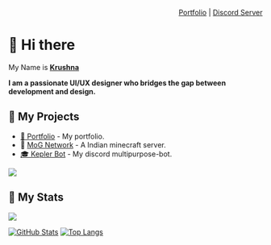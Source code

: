 <div align="right">

[Portfolio](https://krushna.tech) | [Discord Server](https://discord.gg/7AYYyjZ4B8)

</div>

# 👋 Hi there 

My Name is [**Krushna**](https://krushna.tech)
  
**I am a passionate UI/UX designer who bridges the gap between development and design.**
 

## 🚧 My Projects

- [💼 Portfolio](https://krushna.tech) - My portfolio.
- 🥘 [MoG Network](https://mognetwork.in) - A Indian minecraft server.
- [🎓 Kepler Bot](https://keplerbot.xyz) - My discord multipurpose-bot.
<a href="https://vcodes.xyz/bot/1047853733431738418/vote">
<img src="https://vcodes.xyz/api/v1/bot/1047853733431738418/widget.svg">
</a>

## 🔖 My Stats

[![](https://komarev.com/ghpvc/?username=krushna06&style=flat-square&color=C691E9)](https://github.com/antonkomarev/github-profile-views-counter)

[![GitHub Stats](https://github-readme-stats.vercel.app/api?username=krushna06&show_icons=true&hide_border=true&theme=material-palenight&count_private=true)](https://github.com/anuraghazra/github-readme-stats)
[![Top Langs](https://github-readme-stats.vercel.app/api/top-langs/?username=krushna06&layout=compact&theme=material-palenight)](https://github.com/anuraghazra/github-readme-stats)

</div>
<!--
**Krushna06** is a ✨ _special_ ✨ repository because its `README.md` (this file) appears on your GitHub profile.

Here are some ideas to get you started:

- 🔭 I’m currently working on ...
- 🌱 I’m currently learning ...
- 👯 I’m looking to collaborate on ...
- 🤔 I’m looking for help with ...
- 💬 Ask me about ...
- 📫 How to reach me: ...
- 😄 Pronouns: ...
- ⚡ Fun fact: ...
  -->
